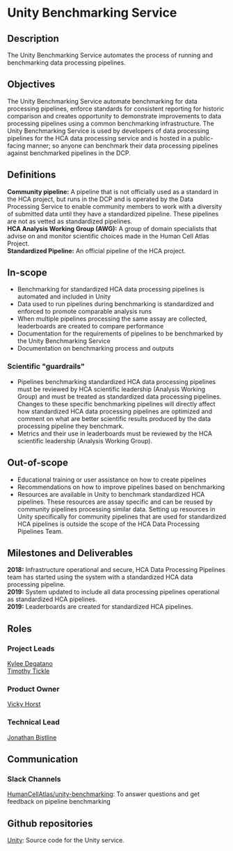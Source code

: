 # Unity Benchmarking Service

## Description

The Unity Benchmarking Service automates the process of running and benchmarking data processing pipelines.

## Objectives

The Unity Benchmarking Service automate benchmarking for data processing pipelines, enforce standards for consistent reporting for historic comparison and creates opportunity to demonstrate improvements to data processing pipelines using a common benchmarking infrastructure. The Unity Benchmarking Service is used by developers of data processing pipelines for the HCA data processing service and is hosted in a public-facing manner; so anyone can benchmark their data processing pipelines against benchmarked pipelines in the DCP.

## Definitions

__Community pipeline:__ A pipeline that is not officially used as a standard in the HCA project, but runs in the DCP and is operated by the Data Processing Service to enable community members to work with a diversity of submitted data until they have a standardized pipeline. These pipelines are not as vetted as standardized pipelines.  
__HCA Analysis Working Group (AWG):__ A group of domain specialists that advise on and monitor scientific choices made in the Human Cell Atlas Project.  
__Standardized Pipeline:__ An official pipeline of the HCA project.  

## In-scope

* Benchmarking for standardized HCA data processing pipelines is automated and included in Unity
* Data used to run pipelines during benchmarking is standardized and enforced to promote comparable analysis runs
* When multiple pipelines processing the same assay are collected, leaderboards are created to compare performance
* Documentation for the requirements of pipelines to be benchmarked by the Unity Benchmarking Service
* Documentation on benchmarking process and outputs

### Scientific "guardrails"

* Pipelines benchmarking standardized HCA data processing pipelines must be reviewed by HCA scientific leadership (Analysis Working Group) and must be treated as standardized data processing pipelines. Changes to these specific benchmarking pipelines will directly affect how standardized HCA data processing pipelines are optimized and comment on what are better scientific results produced by the data processing pipeline they benchmark.
* Metrics and their use in leaderboards must be reviewed by the HCA scientific leadership (Analysis Working Group).

## Out-of-scope

* Educational training or user assistance on how to create pipelines
* Recommendations on how to improve pipelines based on benchmarking
* Resources are available in Unity to benchmark standardized HCA pipelines. These resources are assay specific and can be reused by community pipelines processing similar data. Setting up resources in Unity specifically for community pipelines that are used for standardized HCA pipelines is outside the scope of the HCA Data Processing Pipelines Team.

## Milestones and Deliverables

__2018:__ Infrastructure operational and secure, HCA Data Processing Pipelines team has started using the system with a standardized HCA data processing pipeline.   
__2019:__ System updated to include all data processing pipelines operational as standardized HCA pipelines.   
__2019:__ Leaderboards are created for standardized HCA pipelines.   

## Roles

### Project Leads

[Kylee Degatano](mailto:kdegatano@broadinstitute.org)   
[Timothy Tickle](mailto:ttickle@broadinstitute.org)   

### Product Owner

[Vicky Horst](mailto:vicky@broadinstitute.org)

### Technical Lead

[Jonathan Bistline](mailto:bistline@broadinstitute.org)

## Communication

### Slack Channels

[HumanCellAtlas/unity-benchmarking](https://humancellatlas.slack.com/messages/unity-benchmarking): To answer questions and get feedback on pipeline benchmarking   

## Github repositories
[Unity](https://github.com/HumanCellAtlas/unity): Source code for the Unity service.
